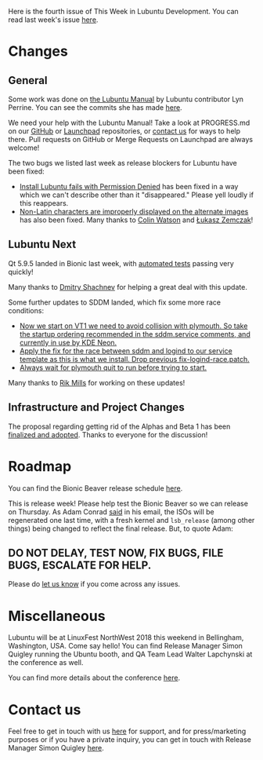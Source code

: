 Here is the fourth issue of This Week in Lubuntu Development. You can read last week's issue [here](https://lubuntu.me/this-week-in-lubuntu-development-3/).

# Changes

## General

Some work was done on [the Lubuntu Manual](https://manual.lubuntu.me/) by Lubuntu contributor Lyn Perrine. You can see the commits she has made [here](https://github.com/lubuntu-team/lubuntu-manual/compare/682d4f639f96c50f9f07a6c13a02b487fd87f8ea...72389683f21cb4d812fcf0b451d0e1fbc077ea82).

We need your help with the Lubuntu Manual! Take a look at PROGRESS.md on our [GitHub](https://github.com/lubuntu-team/lubuntu-manual) or [Launchpad](https://code.launchpad.net/~lubuntu-wiki-docs/lubuntu-manual/+git/lubuntu-manual) repositories, or [contact us](https://lubuntu.me/links/) for ways to help there. Pull requests on GitHub or Merge Requests on Launchpad are always welcome!

The two bugs we listed last week as release blockers for Lubuntu have been fixed:

 * [Install Lubuntu fails with Permission Denied](https://bugs.launchpad.net/bugs/1754174) has been fixed in a way which we can't describe other than it "disappeared." Please yell loudly if this reappears.
 * [Non-Latin characters are improperly displayed on the alternate images](https://bugs.launchpad.net/bugs/1754646) has also been fixed. Many thanks to [Colin Watson](https://launchpad.net/~cjwatson) and [Łukasz Zemczak](https://launchpad.net/~sil2100)!

## Lubuntu Next

Qt 5.9.5 landed in Bionic last week, with [automated tests](https://wiki.ubuntu.com/ProposedMigration) passing very quickly!

Many thanks to [Dmitry Shachnev](https://launchpad.net/~mitya57) for helping a great deal with this update.

Some further updates to SDDM landed, which fix some more race conditions:

 * [Now we start on VT1 we need to avoid collision with plymouth. So take the startup ordering recommended in the sddm.service comments, and currently in use by KDE Neon.](https://launchpad.net/ubuntu/+source/sddm/0.17.0-1ubuntu5)
 * [Apply the fix for the race between sddm and logind to our service template as this is what we install. Drop previous fix-logind-race.patch.](https://launchpad.net/ubuntu/+source/sddm/0.17.0-1ubuntu6)
 * [Always wait for plymouth quit to run before trying to start.](https://launchpad.net/ubuntu/+source/sddm/0.17.0-1ubuntu7)

Many thanks to [Rik Mills](https://launchpad.net/~rikmills) for working on these updates!

## Infrastructure and Project Changes

The proposal regarding getting rid of the Alphas and Beta 1 has been [finalized and adopted](https://lists.ubuntu.com/archives/ubuntu-release/2018-April/004434.html). Thanks to everyone for the discussion!

# Roadmap

You can find the Bionic Beaver release schedule [here](https://wiki.ubuntu.com/BionicBeaver/ReleaseSchedule).

This is release week! Please help test the Bionic Beaver so we can release on Thursday. As Adam Conrad [said](https://lists.ubuntu.com/archives/ubuntu-release/2018-April/004438.html) in his email, the ISOs will be regenerated one last time, with a fresh kernel and `lsb_release` (among other things) being changed to reflect the final release. But, to quote Adam:

## DO NOT DELAY, TEST NOW, FIX BUGS, FILE BUGS, ESCALATE FOR HELP.

Please do [let us know](https://lubuntu.me/links/) if you come across any issues.

# Miscellaneous

Lubuntu will be at LinuxFest NorthWest 2018 this weekend in Bellingham, Washington, USA. Come say hello! You can find Release Manager Simon Quigley running the Ubuntu booth, and QA Team Lead Walter Lapchynski at the conference as well.

You can find more details about the conference [here](https://linuxfestnorthwest.org/conferences/lfnw18).

# Contact us

Feel free to get in touch with us [here](https://lubuntu.me/links/) for support, and for press/marketing purposes or if you have a private inquiry, you can get in touch with Release Manager Simon Quigley [here](mailto:tsimonq2@lubuntu.me).
